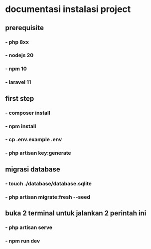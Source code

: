 # documentasi instalasi project

## prerequisite
### - php 8xx
### - nodejs 20
### - npm 10
### - laravel 11

## first step
### - composer install
### - npm install
### - cp .env.example .env
### - php artisan key:generate

## migrasi database
### - touch ./database/database.sqlite
### - php artisan migrate:fresh --seed

## buka 2 terminal untuk jalankan 2 perintah ini
### - php artisan serve
### - npm run dev